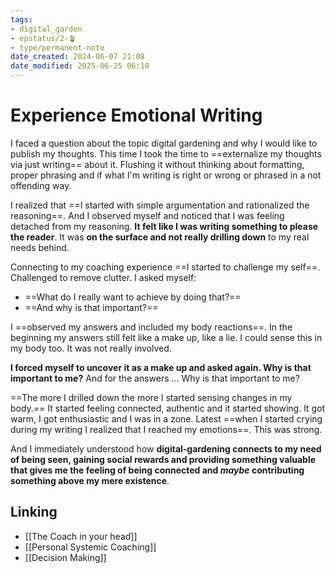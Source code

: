 ```yaml
---
tags: 
- digital_garden
- epstatus/2-🪴
- type/permanent-note
date_created: 2024-06-07 21:08
date_modified: 2025-06-25 06:10
---
```

# Experience Emotional Writing

I faced a question about the topic digital gardening and why I would like to publish my thoughts. This time I took the time to ==externalize my thoughts via just writing== about it. Flushing it without thinking about formatting, proper phrasing and if what I'm writing is right or wrong or phrased in a not offending way.

I realized that ==I started with simple argumentation and rationalized the reasoning==. And I observed myself and noticed that I was feeling detached from my reasoning. **It felt like I was writing something to please the reader**. It was **on the surface and not really drilling down** to my real needs behind.

Connecting to my coaching experience ==I started to challenge my self==. Challenged to remove clutter. I asked myself: 
+ ==What do I really want to achieve by doing that?== 
+ ==And why is that important?== 

I ==observed my answers and included my body reactions==. In the beginning my answers still felt like a make up, like a lie. I could sense this in my body too. It was not really involved.  

**I forced myself to uncover it as a make up and asked again. Why is that important to me?** And for the answers ... Why is that important to me? 

==The more I drilled down the more I started sensing changes in my body.== It started feeling connected, authentic and it started showing. It got warm, I got enthusiastic and I was in a zone. Latest ==when I started crying during my writing I realized that I reached my emotions==. This was strong. 

And I immediately understood how **digital-gardening connects to my need of being seen, gaining social rewards and providing something valuable that gives me the feeling of being connected and *maybe* contributing something above my mere existence**.

## Linking

+ [[The Coach in your head]]
+ [[Personal Systemic Coaching]]
+ [[Decision Making]]